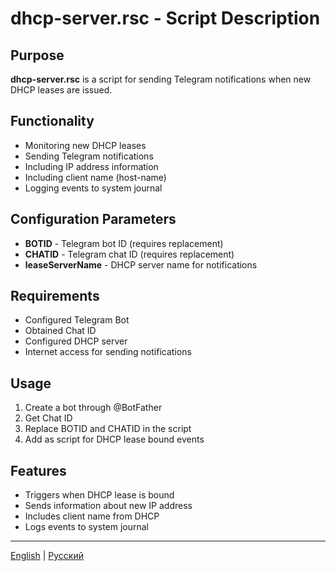 # dhcp-server.rsc - Script Description

## Purpose
**dhcp-server.rsc** is a script for sending Telegram notifications when new DHCP leases are issued.

## Functionality
- Monitoring new DHCP leases
- Sending Telegram notifications
- Including IP address information
- Including client name (host-name)
- Logging events to system journal

## Configuration Parameters
- **BOTID** - Telegram bot ID (requires replacement)
- **CHATID** - Telegram chat ID (requires replacement)
- **leaseServerName** - DHCP server name for notifications

## Requirements
- Configured Telegram Bot
- Obtained Chat ID
- Configured DHCP server
- Internet access for sending notifications

## Usage
1. Create a bot through @BotFather
2. Get Chat ID
3. Replace BOTID and CHATID in the script
4. Add as script for DHCP lease bound events

## Features
- Triggers when DHCP lease is bound
- Sends information about new IP address
- Includes client name from DHCP
- Logs events to system journal

---
[English](dhcp-server_DESCRIPTION_EN.md) | [Русский](dhcp-server_DESCRIPTION.md)
